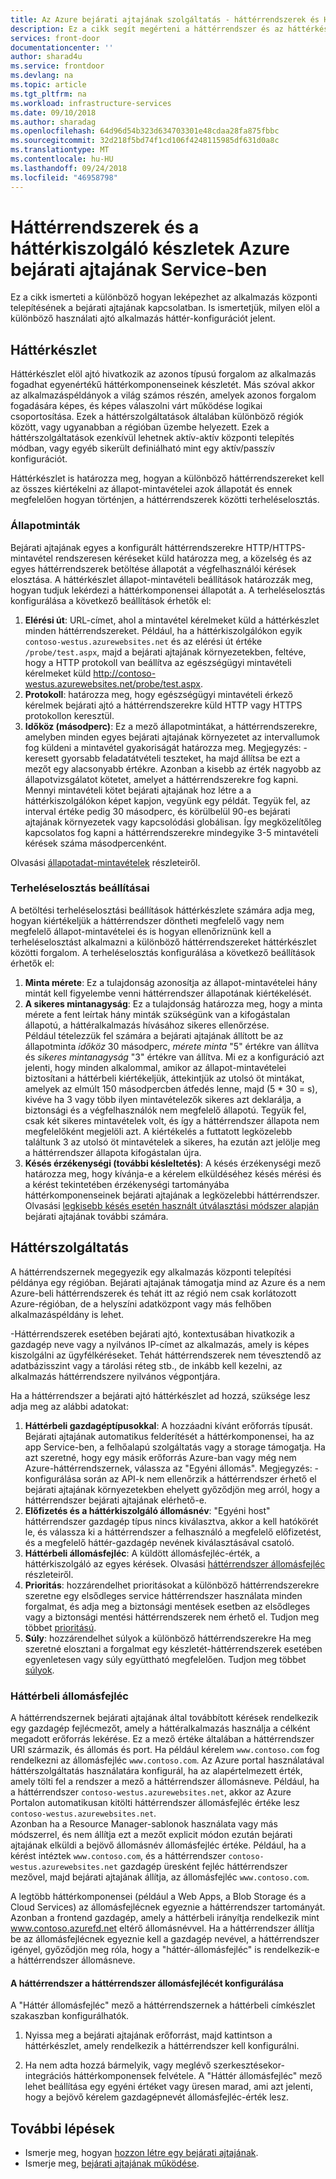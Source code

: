 ```yaml
---
title: Az Azure bejárati ajtajának szolgáltatás - háttérrendszerek és Háttérkészletek |} A Microsoft Docs
description: Ez a cikk segít megérteni a háttérrendszer és az háttérkészletek bejárati ajtajának konfigurációban.
services: front-door
documentationcenter: ''
author: sharad4u
ms.service: frontdoor
ms.devlang: na
ms.topic: article
ms.tgt_pltfrm: na
ms.workload: infrastructure-services
ms.date: 09/10/2018
ms.author: sharadag
ms.openlocfilehash: 64d96d54b323d634703301e48cdaa28fa875fbbc
ms.sourcegitcommit: 32d218f5bd74f1cd106f4248115985df631d0a8c
ms.translationtype: MT
ms.contentlocale: hu-HU
ms.lasthandoff: 09/24/2018
ms.locfileid: "46958798"
---
```

# <a name="backends-and-backend-pools-in-azure-front-door-service"></a>Háttérrendszerek és a háttérkiszolgáló készletek Azure bejárati ajtajának Service-ben
Ez a cikk ismerteti a különböző hogyan leképezhet az alkalmazás központi telepítésének a bejárati ajtajának kapcsolatban. Is ismertetjük, milyen elöl a különböző használati ajtó alkalmazás háttér-konfigurációt jelent.

## <a name="backend-pool"></a>Háttérkészlet
Háttérkészlet elöl ajtó hivatkozik az azonos típusú forgalom az alkalmazás fogadhat egyenértékű háttérkomponenseinek készletét. Más szóval akkor az alkalmazáspéldányok a világ számos részén, amelyek azonos forgalom fogadására képes, és képes válaszolni várt működése logikai csoportosítása. Ezek a háttérszolgáltatások általában különböző régiók között, vagy ugyanabban a régióban üzembe helyezett. Ezek a háttérszolgáltatások ezenkívül lehetnek aktív-aktív központi telepítés módban, vagy egyéb sikerült definiálható mint egy aktív/passzív konfigurációt.

Háttérkészlet is határozza meg, hogyan a különböző háttérrendszereket kell az összes kiértékelni az állapot-mintavételei azok állapotát és ennek megfelelően hogyan történjen, a háttérrendszerek közötti terheléselosztás.

### <a name="health-probes"></a>Állapotminták
Bejárati ajtajának egyes a konfigurált háttérrendszerekre HTTP/HTTPS-mintavétel rendszeresen kéréseket küld határozza meg, a közelség és az egyes háttérrendszerek betöltése állapotát a végfelhasználói kérések elosztása. A háttérkészlet állapot-mintavételi beállítások határozzák meg, hogyan tudjuk lekérdezi a háttérkomponensei állapotát a. A terheléselosztás konfigurálása a következő beállítások érhetők el:

1. **Elérési út**: URL-címet, ahol a mintavétel kérelmeket küld a háttérkészlet minden háttérrendszereket. Például, ha a háttérkiszolgálókon egyik `contoso-westus.azurewebsites.net` és az elérési út értéke `/probe/test.aspx`, majd a bejárati ajtajának környezetekben, feltéve, hogy a HTTP protokoll van beállítva az egészségügyi mintavételi kérelmeket küld http://contoso-westus.azurewebsites.net/probe/test.aspx. 
2. **Protokoll**: határozza meg, hogy egészségügyi mintavételi érkező kérelmek bejárati ajtó a háttérrendszerekre küld HTTP vagy HTTPS protokollon keresztül.
3. **Időköz (másodperc)**: Ez a mező állapotmintákat, a háttérrendszerekre, amelyben minden egyes bejárati ajtajának környezetet az intervallumok fog küldeni a mintavétel gyakoriságát határozza meg. Megjegyzés: - keresett gyorsabb feladatátvételi teszteket, ha majd állítsa be ezt a mezőt egy alacsonyabb értékre. Azonban a kisebb az érték nagyobb az állapotvizsgálatot kötetet, amelyet a háttérrendszerekre fog kapni. Mennyi mintavételi kötet bejárati ajtajának hoz létre a a háttérkiszolgálókon képet kapjon, vegyünk egy példát. Tegyük fel, az interval értéke pedig 30 másodperc, és körülbelül 90-es bejárati ajtajának környezetek vagy kapcsolódási globálisan. Így megközelítőleg kapcsolatos fog kapni a háttérrendszerekre mindegyike 3-5 mintavételi kérések száma másodpercenként.

Olvasási [állapotadat-mintavételek](front-door-health-probes.md) részleteiről.

### <a name="load-balancing-settings"></a>Terheléselosztás beállításai
A betöltési terheléselosztási beállítások háttérkészlete számára adja meg, hogyan kiértékeljük a háttérrendszer döntheti megfelelő vagy nem megfelelő állapot-mintavételei és is hogyan ellenőriznünk kell a terheléselosztást alkalmazni a különböző háttérrendszereket háttérkészlet közötti forgalom. A terheléselosztás konfigurálása a következő beállítások érhetők el:

1. **Minta mérete**: Ez a tulajdonság azonosítja az állapot-mintavételei hány mintát kell figyelembe venni háttérrendszer állapotának kiértékelését.
2. **A sikeres mintanagyság**: Ez a tulajdonság határozza meg, hogy a minta mérete a fent leírtak hány minták szükségünk van a kifogástalan állapotú, a háttéralkalmazás hívásához sikeres ellenőrzése. 
</br>Például tételezzük fel számára a bejárati ajtajának állított be az állapotminta *időköz* 30 másodperc, *mérete minta* "5" értékre van állítva és *sikeres mintanagyság* "3" értékre van állítva. Mi ez a konfiguráció azt jelenti, hogy minden alkalommal, amikor az állapot-mintavételei biztosítani a háttérbeli kiértékeljük, áttekintjük az utolsó öt mintákat, amelyek az elmúlt 150 másodpercben átfedés lenne, majd (5 * 30 = s), kivéve ha 3 vagy több ilyen mintavételezők sikeres azt deklarálja, a biztonsági és a végfelhasználók nem megfelelő állapotú. Tegyük fel, csak két sikeres mintavételek volt, és így a háttérrendszer állapota nem megfelelőként megjelöli azt. A kiértékelés a futtatott legközelebb találtunk 3 az utolsó öt mintavételek a sikeres, ha ezután azt jelölje meg a háttérrendszer állapota kifogástalan újra.
3. **Késés érzékenységi (további késleltetés)**: A késés érzékenységi mező határozza meg, hogy kívánja-e a kérelem elküldéséhez késés mérési és a kérést tekintetében érzékenységi tartományába háttérkomponenseinek bejárati ajtajának a legközelebbi háttérrendszer. Olvasási [legkisebb késés esetén használt útválasztási módszer alapján](front-door-routing-methods.md#latency) bejárati ajtajának további számára.

## <a name="backend"></a>Háttérszolgáltatás
A háttérrendszernek megegyezik egy alkalmazás központi telepítési példánya egy régióban. Bejárati ajtajának támogatja mind az Azure és a nem Azure-beli háttérrendszerek és tehát itt az régió nem csak korlátozott Azure-régióban, de a helyszíni adatközpont vagy más felhőben alkalmazáspéldány is lehet.

-Háttérrendszerek esetében bejárati ajtó, kontextusában hivatkozik a gazdagép neve vagy a nyilvános IP-címet az alkalmazás, amely is képes kiszolgálni az ügyfélkéréseket. Tehát háttérrendszerek nem tévesztendő az adatbázisszint vagy a tárolási réteg stb., de inkább kell kezelni, az alkalmazás háttérrendszere nyilvános végpontjára.

Ha a háttérrendszer a bejárati ajtó háttérkészlet ad hozzá, szüksége lesz adja meg az alábbi adatokat:

1. **Háttérbeli gazdagéptípusokkal**: A hozzáadni kívánt erőforrás típusát. Bejárati ajtajának automatikus felderítését a háttérkomponensei, ha az app Service-ben, a felhőalapú szolgáltatás vagy a storage támogatja. Ha azt szeretné, hogy egy másik erőforrás Azure-ban vagy még nem Azure-háttérrendszernek, válassza az "Egyéni állomás". Megjegyzés: - konfigurálása során az API-k nem ellenőrzik a háttérrendszer érhető el bejárati ajtajának környezetekben ehelyett győződjön meg arról, hogy a háttérrendszer bejárati ajtajának elérhető-e. 
2. **Előfizetés és a háttérkiszolgáló állomásnév**: "Egyéni host" háttérrendszer gazdagép típus nincs kiválasztva, akkor a kell hatókörét le, és válassza ki a háttérrendszer a felhasználó a megfelelő előfizetést, és a megfelelő háttér-gazdagép nevének kiválasztásával csatoló.
3. **Háttérbeli állomásfejléc**: A küldött állomásfejléc-érték, a háttérkiszolgáló az egyes kérések. Olvasási [háttérrendszer állomásfejléc](#hostheader) részleteiről.
4. **Prioritás**: hozzárendelhet prioritásokat a különböző háttérrendszerekre szeretne egy elsődleges service háttérrendszer használata minden forgalmat, és adja meg a biztonsági mentések esetben az elsődleges vagy a biztonsági mentési háttérrendszerek nem érhető el. Tudjon meg többet [prioritású](front-door-routing-methods.md#priority).
5. **Súly**: hozzárendelhet súlyok a különböző háttérrendszerekre Ha meg szeretné elosztani a forgalmat egy készletét-háttérrendszerek esetében egyenletesen vagy súly együttható megfelelően. Tudjon meg többet [súlyok](front-door-routing-methods.md#weighted).


### <a name = "hostheader"></a>Háttérbeli állomásfejléc

A háttérrendszernek bejárati ajtajának által továbbított kérések rendelkezik egy gazdagép fejlécmezőt, amely a háttéralkalmazás használja a célként megadott erőforrás lekérése. Ez a mező értéke általában a háttérrendszer URI származik, és állomás és port. Ha például kérelem `www.contoso.com` fog rendelkezni az állomásfejléc `www.contoso.com`. Az Azure portal használatával háttérszolgáltatás használatára konfigurál, ha az alapértelmezett érték, amely tölti fel a rendszer a mező a háttérrendszer állomásneve. Például, ha a háttérrendszer `contoso-westus.azurewebsites.net`, akkor az Azure Portalon automatikusan kitölti háttérrendszer állomásfejléc értéke lesz `contoso-westus.azurewebsites.net`. 
</br>Azonban ha a Resource Manager-sablonok használata vagy más módszerrel, és nem állítja ezt a mezőt explicit módon ezután bejárati ajtajának elküldi a bejövő állomásnév állomásfejléc értéke. Például, ha a kérést intéztek `www.contoso.com`, és a háttérrendszer `contoso-westus.azurewebsites.net` gazdagép üresként fejléc háttérrendszer mezővel, majd bejárati ajtajának állítja, az állomásfejléc `www.contoso.com`.

A legtöbb háttérkomponensei (például a Web Apps, a Blob Storage és a Cloud Services) az állomásfejlécnek egyeznie a háttérrendszer tartományát. Azonban a frontend gazdagép, amely a háttérbeli irányítja rendelkezik mint www.contoso.azurefd.net eltérő állomásnévvel. Ha a háttérrendszer állítja be az állomásfejlécnek egyeznie kell a gazdagép nevével, a háttérrendszer igényel, győződjön meg róla, hogy a "háttér-állomásfejléc" is rendelkezik-e a háttérrendszer állomásneve.

#### <a name="configuring-the-backend-host-header-for-the-backend"></a>A háttérrendszer a háttérrendszer állomásfejlécét konfigurálása
A "Háttér állomásfejléc" mező a háttérrendszernek a háttérbeli címkészlet szakaszban konfigurálhatók.

1. Nyissa meg a bejárati ajtajának erőforrást, majd kattintson a háttérkészlet, amely rendelkezik a háttérrendszer kell konfigurálni.

2. Ha nem adta hozzá bármelyik, vagy meglévő szerkesztésekor-integrációs háttérkomponensek felvétele. A "Háttér állomásfejléc" mező lehet beállítása egy egyéni értéket vagy üresen marad, ami azt jelenti, hogy a bejövő kérelem gazdagépnevét állomásfejléc-érték lesz.



## <a name="next-steps"></a>További lépések

- Ismerje meg, hogyan [hozzon létre egy bejárati ajtajának](quickstart-create-front-door.md).
- Ismerje meg, [bejárati ajtajának működése](front-door-routing-architecture.md).